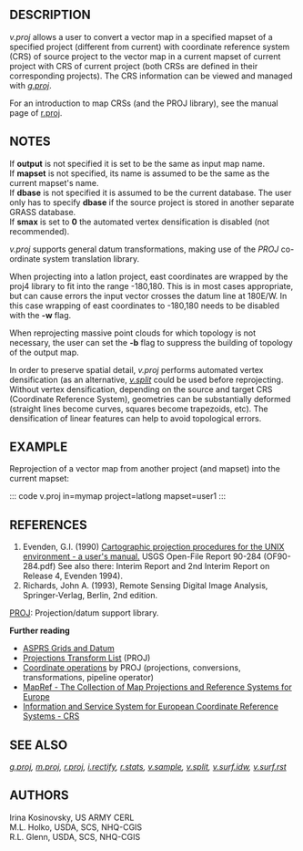 ## DESCRIPTION

*v.proj* allows a user to convert a vector map in a specified mapset of
a specified project (different from current) with coordinate reference
system (CRS) of source project to the vector map in a current mapset of
current project with CRS of current project (both CRSs are defined in
their corresponding projects). The CRS information can be viewed and
managed with *[g.proj](g.proj.html)*.

For an introduction to map CRSs (and the PROJ library), see the manual
page of [r.proj](r.proj.html).

## NOTES

If **output** is not specified it is set to be the same as input map
name.\
If **mapset** is not specified, its name is assumed to be the same as
the current mapset\'s name.\
If **dbase** is not specified it is assumed to be the current database.
The user only has to specify **dbase** if the source project is stored
in another separate GRASS database.\
If **smax** is set to **0** the automated vertex densification is
disabled (not recommended).

*v.proj* supports general datum transformations, making use of the
*PROJ* co-ordinate system translation library.

When projecting into a latlon project, east coordinates are wrapped by
the proj4 library to fit into the range -180,180. This is in most cases
appropriate, but can cause errors the input vector crosses the datum
line at 180E/W. In this case wrapping of east coordinates to -180,180
needs to be disabled with the **-w** flag.

When reprojecting massive point clouds for which topology is not
necessary, the user can set the **-b** flag to suppress the building of
topology of the output map.

In order to preserve spatial detail, *v.proj* performs automated vertex
densification (as an alternative, *[v.split](v.split.html)* could be
used before reprojecting. Without vertex densification, depending on the
source and target CRS (Coordinate Reference System), geometries can be
substantially deformed (straight lines become curves, squares become
trapezoids, etc). The densification of linear features can help to avoid
topological errors.

## EXAMPLE

Reprojection of a vector map from another project (and mapset) into the
current mapset:

::: code
    v.proj in=mymap project=latlong mapset=user1
:::

## REFERENCES

1.  Evenden, G.I. (1990) [Cartographic projection procedures for the
    UNIX environment - a user\'s manual.](https://proj.org) USGS
    Open-File Report 90-284 (OF90-284.pdf) See also there: Interim
    Report and 2nd Interim Report on Release 4, Evenden 1994).
2.  Richards, John A. (1993), Remote Sensing Digital Image Analysis,
    Springer-Verlag, Berlin, 2nd edition.

[PROJ](https://proj.org): Projection/datum support library.

**Further reading**

-   [ASPRS Grids and
    Datum](https://www.asprs.org/asprs-publications/grids-and-datums)
-   [Projections Transform List](http://geotiff.maptools.org/proj_list/)
    (PROJ)
-   [Coordinate operations](https://proj.org/operations/index.html) by
    PROJ (projections, conversions, transformations, pipeline operator)
-   [MapRef - The Collection of Map Projections and Reference Systems
    for Europe](http://www.mapref.org)
-   [Information and Service System for European Coordinate Reference
    Systems - CRS](http://www.crs-geo.eu)

## SEE ALSO

*[g.proj](g.proj.html), [m.proj](m.proj.html), [r.proj](r.proj.html),
[i.rectify](i.rectify.html), [r.stats](r.stats.html),
[v.sample](v.sample.html), [v.split](v.split.html),
[v.surf.idw](v.surf.idw.html), [v.surf.rst](v.surf.rst.html)*

## AUTHORS

Irina Kosinovsky, US ARMY CERL\
M.L. Holko, USDA, SCS, NHQ-CGIS\
R.L. Glenn, USDA, SCS, NHQ-CGIS
